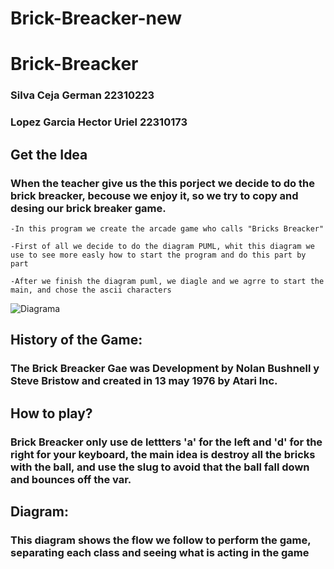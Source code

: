 # Brick-Breacker-new
# Brick-Breacker
### Silva Ceja German 22310223
### Lopez Garcia Hector Uriel 22310173

## Get the Idea
 
### When the teacher give us the this porject we decide to do the brick breacker, becouse we enjoy it, so we try to copy and desing our brick breaker game. 

    -In this program we create the arcade game who calls "Bricks Breacker"

    -First of all we decide to do the diagram PUML, whit this diagram we use to see more easly how to start the program and do this part by part

    -After we finish the diagram puml, we diagle and we agrre to start the main, and chose the ascii characters
![Diagrama](./Brick_Breacker.puml)
## History of the Game:

### The Brick Breacker Gae was Development by Nolan Bushnell y Steve Bristow and created in 13 may 1976 by Atari Inc.

## How to play?

### Brick Breacker only use de lettters 'a' for the left and 'd' for the right for your keyboard, the main idea is destroy all the bricks with the ball, and use the slug to avoid that the ball fall down and bounces off the var.

## Diagram:

### This diagram shows the flow we follow to perform the game, separating each class and seeing what is acting in the game